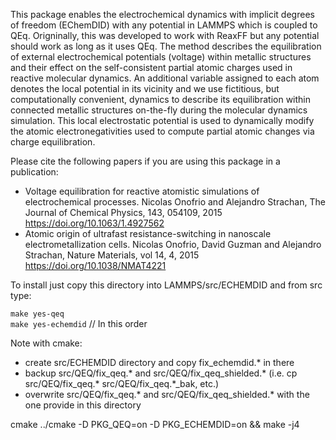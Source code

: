 This package enables the electrochemical dynamics with implicit degrees of freedom (EChemDID) with any potential in LAMMPS which is coupled to QEq.
Origninally, this was developed to work with ReaxFF but any potential should work as long as it uses QEq.
The method describes the equilibration of external electrochemical potentials (voltage) within metallic structures and their effect on the self-consistent partial atomic charges used in reactive molecular dynamics. 
An additional variable assigned to each atom denotes the local potential in its vicinity and we use fictitious, but computationally convenient, dynamics to describe its equilibration within connected metallic structures on-the-fly during the molecular dynamics simulation. 
This local electrostatic potential is used to dynamically modify the atomic electronegativities used to compute partial atomic changes via charge equilibration. 

Please cite the following papers if you are using this package in a publication:
- Voltage equilibration for reactive atomistic simulations of electrochemical processes. Nicolas Onofrio and Alejandro Strachan, The Journal of Chemical Physics, 143, 054109, 2015 https://doi.org/10.1063/1.4927562
- Atomic origin of ultrafast resistance-switching in nanoscale electrometallization cells. Nicolas Onofrio, David Guzman and Alejandro Strachan, Nature Materials, vol 14, 4, 2015 https://doi.org/10.1038/NMAT4221

To install just copy this directory into LAMMPS/src/ECHEMDID and from src type:

`make yes-qeq`  
`make yes-echemdid` // In this order

Note with cmake: 
- create src/ECHEMDID directory and copy fix_echemdid.* in there
- backup src/QEQ/fix_qeq.* and src/QEQ/fix_qeq_shielded.* (i.e. cp src/QEQ/fix_qeq.* src/QEQ/fix_qeq.*_bak, etc.)
- overwrite src/QEQ/fix_qeq.* and src/QEQ/fix_qeq_shielded.* with the one provide in this directory

cmake ../cmake -D PKG_QEQ=on -D PKG_ECHEMDID=on && make -j4
